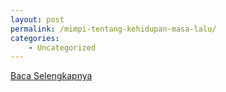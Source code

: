 ```yaml
---
layout: post
permalink: /mimpi-tentang-kehidupan-masa-lalu/
categories:
    - Uncategorized
---
```


[Baca Selengkapnya](/10)